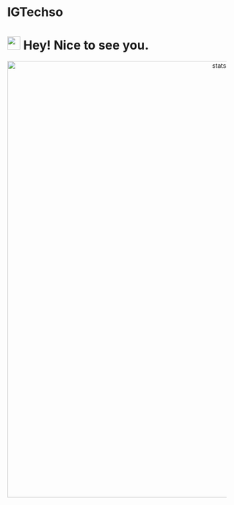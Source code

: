 # IGTechso
<h1><img src="https://emojis.slackmojis.com/emojis/images/1531849430/4246/blob-sunglasses.gif?1531849430" width="30"/> Hey! Nice to see you.</h1>

<div align="center">
  <img src="http://github-profile-summary-cards.vercel.app/api/cards/profile-details?username=IGTUpdate&theme=bear" width=1000  alt="stats graph"/>

</div>
